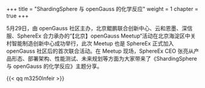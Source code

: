 +++
title = "ShardingSphere 与 openGauss 的化学反应"
weight = 1
chapter = true
+++

5月29日，由 openGauss 社区主办，北京鲲鹏联合创新中心、云和恩墨、深信服、SphereEx 合力承办的“【北京】openGauss Meetup“活动在北京海淀区中关村智能制造创新中心成功举行，此次 Meetup 也是 SphereEx 正式加入 openGauss 社区后的首次联合活动。在 Meetup 现场，SphereEx CEO 张亮从产品形态、部署架构、性能测试、未来规划等方面为大家带来了《ShardingSphere 与 openGauss 的化学反应》主题分享。

{{< qq m3250lnfeir >}}